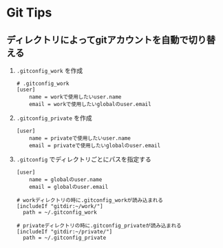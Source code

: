 # Git Tips

## ディレクトリによってgitアカウントを自動で切り替える
1. `.gitconfig_work` を作成

    ```
    # .gitconfig_work
    [user]
        name = workで使用したいuser.name
        email = workで使用したいglobalのuser.email
    ```
2. `.gitconfig_private` を作成
    ```
    [user]
        name = privateで使用したいuser.name
        email = privateで使用したいglobalのuser.email
    ```
3. `.gitconfig` でディレクトリごとにパスを指定する
    ```
    [user]
        name = globalのuser.name
        email = globalのuser.email

    # workディレクトリの時に.gitconfig_workが読み込まれる
    [includeIf "gitdir:~/work/"]
      path = ~/.gitconfig_work

    # privateディレクトリの時に.gitconfig_privateが読み込まれる
    [includeIf "gitdir:~/private/"]
      path = ~/.gitconfig_private
    ```
